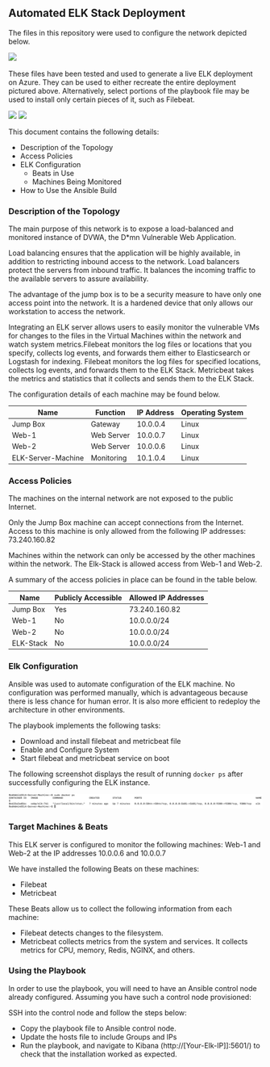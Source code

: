 ## Automated ELK Stack Deployment

The files in this repository were used to configure the network depicted below.

![](Images/diagram_filename.png)

These files have been tested and used to generate a live ELK deployment on Azure. They can be used to either recreate the entire deployment pictured above. Alternatively, select portions of the playbook file may be used to install only certain pieces of it, such as Filebeat.

 ![](Playbook_files/filebeat-playbook.yml)
 ![](Playbook_files/metricbeat-playbook.yml)

This document contains the following details:
- Description of the Topology
- Access Policies
- ELK Configuration
  - Beats in Use
  - Machines Being Monitored
- How to Use the Ansible Build


### Description of the Topology

The main purpose of this network is to expose a load-balanced and monitored instance of DVWA, the D*mn Vulnerable Web Application.

Load balancing ensures that the application will be highly available, in addition to restricting inbound access to the network. Load balancers protect the servers from inbound traffic. It balances the incoming traffic to the available servers to assure availability. 

The advantage of the jump box is to be a security measure to have only one access point into the network. It is a hardened device that only allows our workstation to access the network.

Integrating an ELK server allows users to easily monitor the vulnerable VMs for changes to the files in the Virtual Machines within the network and watch system metrics.Filebeat monitors the log files or locations that you specify, collects log events, and forwards them either to Elasticsearch or Logstash for indexing.
Filebeat monitors the log files for specified locations, collects log events, and forwards them to the ELK Stack.
Metricbeat takes the metrics and statistics that it collects and sends them to the ELK Stack.

The configuration details of each machine may be found below.


| Name               | Function   | IP Address | Operating System |
|--------------------|------------|------------|------------------|
| Jump Box           | Gateway    | 10.0.0.4   | Linux            |
| Web-1              | Web Server | 10.0.0.7   | Linux            |
| Web-2              | Web Server | 10.0.0.6   | Linux            |
| ELK-Server-Machine | Monitoring | 10.1.0.4   | Linux            |

### Access Policies

The machines on the internal network are not exposed to the public Internet. 

Only the Jump Box machine can accept connections from the Internet. Access to this machine is only allowed from the following IP addresses: 73.240.160.82


Machines within the network can only be accessed by the other machines within the network. The Elk-Stack is allowed access from Web-1 and Web-2. 

A summary of the access policies in place can be found in the table below.

| Name      | Publicly Accessible | Allowed IP Addresses |
|-----------|---------------------|----------------------|
| Jump Box  | Yes                 | 73.240.160.82        |
| Web-1     | No                  | 10.0.0.0/24          |
| Web-2     | No                  | 10.0.0.0/24          |
| ELK-Stack | No                  | 10.0.0.0/24          |

### Elk Configuration

Ansible was used to automate configuration of the ELK machine. No configuration was performed manually, which is advantageous because there is less chance for human error. It is also more efficient to redeploy the architecture in other environments.

The playbook implements the following tasks:
- Download and install filebeat and metricbeat file
- Enable and Configure System
- Start filebeat and metricbeat service on boot

The following screenshot displays the result of running `docker ps` after successfully configuring the ELK instance.

![](Images/docker_ps_output.png)

### Target Machines & Beats
This ELK server is configured to monitor the following machines: Web-1 and Web-2 at the IP addresses 10.0.0.6 and 10.0.0.7

We have installed the following Beats on these machines:
- Filebeat
- Metricbeat

These Beats allow us to collect the following information from each machine:
- Filebeat detects changes to the filesystem.
- Metricbeat collects metrics from the system and services. It collects metrics for CPU, memory, Redis, NGINX, and others.

### Using the Playbook
In order to use the playbook, you will need to have an Ansible control node already configured. Assuming you have such a control node provisioned: 

SSH into the control node and follow the steps below:
- Copy the playbook file to Ansible control node.
- Update the hosts file to include Groups and IPs
- Run the playbook, and navigate to Kibana (http://[Your-Elk-IP]]:5601/) to check that the installation worked as expected.



